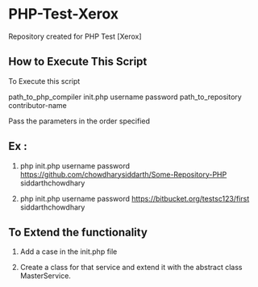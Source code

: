 # PHP-Test-Xerox
Repository created for PHP Test [Xerox]

How to Execute This Script
--------------------------

To Execute this script 

path_to_php_compiler init.php username password path_to_repository contributor-name

Pass the parameters in the order specified

Ex : 
----
1. php init.php username password https://github.com/chowdharysiddarth/Some-Repository-PHP siddarthchowdhary

2. php init.php username password https://bitbucket.org/testsc123/first siddarthchowdhary


To Extend the functionality 
---------------------------
1. Add a case in the init.php file

2. Create a class for that service and extend it with the abstract class MasterService.
